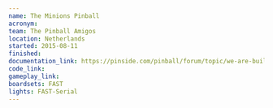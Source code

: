 ```yaml
---
name: The Minions Pinball
acronym:
team: The Pinball Amigos
location: Netherlands
started: 2015-08-11
finished:
documentation_link: https://pinside.com/pinball/forum/topic/we-are-building-a-minions-pinball-updates-every-friday
code_link:
gameplay_link:
boardsets: FAST
lights: FAST-Serial
---
```

